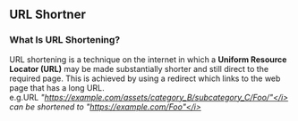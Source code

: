 ## URL Shortner

### What Is URL Shortening?<br>
URL shortening is a technique on the internet in which a <b>Uniform Resource Locator (URL)</b> may be made substantially shorter and still direct to the required page. This is achieved by using a redirect which links to the web page that has a long URL.<br>
e.g.URL <i>"https://example.com/assets/category_B/subcategory_C/Foo/"</i> can be shortened to <i>"https://example.com/Foo"</i>